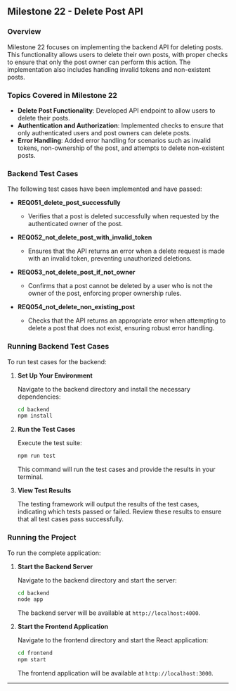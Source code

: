 ## **Milestone 22 - Delete Post API**

### **Overview**

Milestone 22 focuses on implementing the backend API for deleting posts. This functionality allows users to delete their own posts, with proper checks to ensure that only the post owner can perform this action. The implementation also includes handling invalid tokens and non-existent posts.

### **Topics Covered in Milestone 22**

- **Delete Post Functionality**: Developed API endpoint to allow users to delete their posts.
- **Authentication and Authorization**: Implemented checks to ensure that only authenticated users and post owners can delete posts.
- **Error Handling**: Added error handling for scenarios such as invalid tokens, non-ownership of the post, and attempts to delete non-existent posts.

### **Backend Test Cases**

The following test cases have been implemented and have passed:

- **REQ051_delete_post_successfully**
  - Verifies that a post is deleted successfully when requested by the authenticated owner of the post.

- **REQ052_not_delete_post_with_invalid_token**
  - Ensures that the API returns an error when a delete request is made with an invalid token, preventing unauthorized deletions.

- **REQ053_not_delete_post_if_not_owner**
  - Confirms that a post cannot be deleted by a user who is not the owner of the post, enforcing proper ownership rules.

- **REQ054_not_delete_non_existing_post**
  - Checks that the API returns an appropriate error when attempting to delete a post that does not exist, ensuring robust error handling.

### **Running Backend Test Cases**

To run test cases for the backend:

1. **Set Up Your Environment**

   Navigate to the backend directory and install the necessary dependencies:
   ```bash
   cd backend
   npm install
   ```

2. **Run the Test Cases**

   Execute the test suite:
   ```bash
   npm run test
   ```

   This command will run the test cases and provide the results in your terminal.

3. **View Test Results**

   The testing framework will output the results of the test cases, indicating which tests passed or failed. Review these results to ensure that all test cases pass successfully.

### **Running the Project**

To run the complete application:

1. **Start the Backend Server**

   Navigate to the backend directory and start the server:
   ```bash
   cd backend
   node app
   ```

   The backend server will be available at `http://localhost:4000`.

2. **Start the Frontend Application**

   Navigate to the frontend directory and start the React application:
   ```bash
   cd frontend
   npm start
   ```

   The frontend application will be available at `http://localhost:3000`.

---
